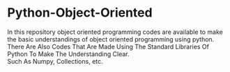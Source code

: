# Python-Object-Oriented
In this repository object oriented programming codes are available to make the basic understandings of object oriented programming using python.\
There Are Also Codes That Are Made Using The Standard Libraries Of Python To Make The Understanding Clear.\
Such As Numpy, Collections, etc.
